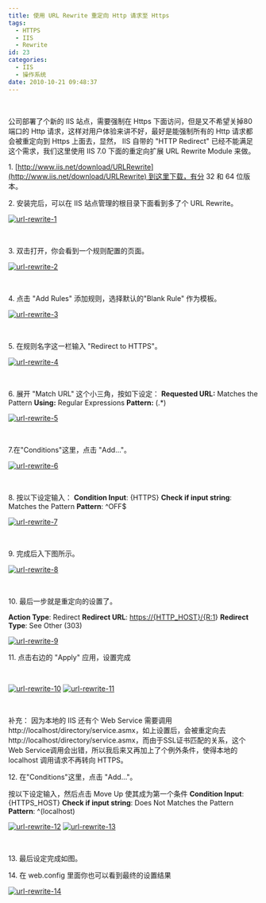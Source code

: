 ```yaml
---
title: 使用 URL Rewrite 重定向 Http 请求至 Https
tags:
  - HTTPS
  - IIS
  - Rewrite
id: 23
categories:
  - IIS
  - 操作系统
date: 2010-10-21 09:48:37
---
```


&nbsp;

公司部署了个新的 IIS 站点，需要强制在 Https 下面访问，但是又不希望关掉80端口的 Http 请求，这样对用户体验来讲不好，最好是能强制所有的 Http 请求都会被重定向到 Https 上面去，显然， IIS 自带的 "HTTP Redirect" 已经不能满足这个需求，我们这里使用 IIS 7.0 下面的重定向扩展 URL Rewrite Module 来做。

1. [http://www.iis.net/download/URLRewrite](http://www.iis.net/download/URLRewrite) 到这里下载，有分 32 和 64 位版本。

<!--more-->

2\. 安装完后，可以在 IIS 站点管理的根目录下面看到多了个 URL Rewrite。

[![url-rewrite-1](http://winotes.net/wp-content/uploads/url-rewrite-1-298x300.jpg)](http://winotes.net/wp-content/uploads/url-rewrite-1.jpg)

&nbsp;

3\. 双击打开，你会看到一个规则配置的页面。

[![url-rewrite-2](http://winotes.net/wp-content/uploads/url-rewrite-2-300x122.jpg)](http://winotes.net/wp-content/uploads/url-rewrite-2.jpg)

&nbsp;

4\. 点击 "Add Rules" 添加规则，选择默认的"Blank Rule" 作为模板。

[![url-rewrite-3](http://winotes.net/wp-content/uploads/url-rewrite-3-300x200.jpg)](http://winotes.net/wp-content/uploads/url-rewrite-3.jpg)

&nbsp;

5\. 在规则名字这一栏输入 "Redirect to HTTPS"。

[![url-rewrite-4](http://winotes.net/wp-content/uploads/url-rewrite-4-300x148.jpg)](http://winotes.net/wp-content/uploads/url-rewrite-4.jpg)

&nbsp;

6\. 展开 "Match URL" 这个小三角，按如下设定：
**Requested URL:** Matches the Pattern
**Using:** Regular Expressions
**Pattern:** (.*)

[![url-rewrite-5](http://winotes.net/wp-content/uploads/url-rewrite-5-300x147.jpg)](http://winotes.net/wp-content/uploads/url-rewrite-5.jpg)

&nbsp;

7.在"Conditions"这里，点击 "Add..."。

[![url-rewrite-6](http://winotes.net/wp-content/uploads/url-rewrite-6-300x207.jpg)](http://winotes.net/wp-content/uploads/url-rewrite-6.jpg)

&nbsp;

8\. 按以下设定输入：
**Condition Input**: {HTTPS}
**Check if input string**: Matches the Pattern
**Pattern**: ^OFF$

[![url-rewrite-7](http://winotes.net/wp-content/uploads/url-rewrite-7.jpg)](http://winotes.net/wp-content/uploads/url-rewrite-7.jpg)

&nbsp;

9\. 完成后入下图所示。

[![url-rewrite-8](http://winotes.net/wp-content/uploads/url-rewrite-8-300x145.jpg)](http://winotes.net/wp-content/uploads/url-rewrite-8.jpg)

&nbsp;

10\. 最后一步就是重定向的设置了。

**Action Type**: Redirect
**Redirect URL**: [https://{HTTP_HOST}/{R:1](https://%7Bhttp_host%7D/%7BR:1)}
**Redirect Type**: See Other (303)

[![url-rewrite-9](http://winotes.net/wp-content/uploads/url-rewrite-9-300x247.jpg)](http://winotes.net/wp-content/uploads/url-rewrite-9.jpg)

11\. 点击右边的 "Apply" 应用，设置完成

&nbsp;

[![url-rewrite-10](http://winotes.net/wp-content/uploads/url-rewrite-10.jpg)](http://winotes.net/wp-content/uploads/url-rewrite-10.jpg) [![url-rewrite-11](http://winotes.net/wp-content/uploads/url-rewrite-11-300x189.jpg)](http://winotes.net/wp-content/uploads/url-rewrite-11.jpg)

&nbsp;

补充： 因为本地的 IIS 还有个 Web Service 需要调用 http://localhost/directory/service.asmx，如上设置后，会被重定向去 http://localhost/directory/service.asmx，而由于SSL证书匹配的关系，这个Web Service调用会出错，所以我后来又再加上了个例外条件，使得本地的 localhost 调用请求不再转向 HTTPS。

12\. 在"Conditions"这里，点击 "Add..."。

按以下设定输入，然后点击 Move Up 使其成为第一个条件
**Condition Input**: {HTTPS_HOST}
**Check if input string**: Does Not Matches the Pattern
**Pattern**: ^(localhost)

[![url-rewrite-12](http://winotes.net/wp-content/uploads/url-rewrite-12-300x198.jpg)](http://winotes.net/wp-content/uploads/url-rewrite-12.jpg) [![url-rewrite-13](http://winotes.net/wp-content/uploads/url-rewrite-13-300x213.jpg)](http://winotes.net/wp-content/uploads/url-rewrite-13.jpg)

&nbsp;

13\. 最后设定完成如图。

14\. 在 web.config 里面你也可以看到最终的设置结果

[![url-rewrite-14](http://winotes.net/wp-content/uploads/url-rewrite-14-300x163.jpg)](http://winotes.net/wp-content/uploads/url-rewrite-14.jpg)

&nbsp;

&nbsp;